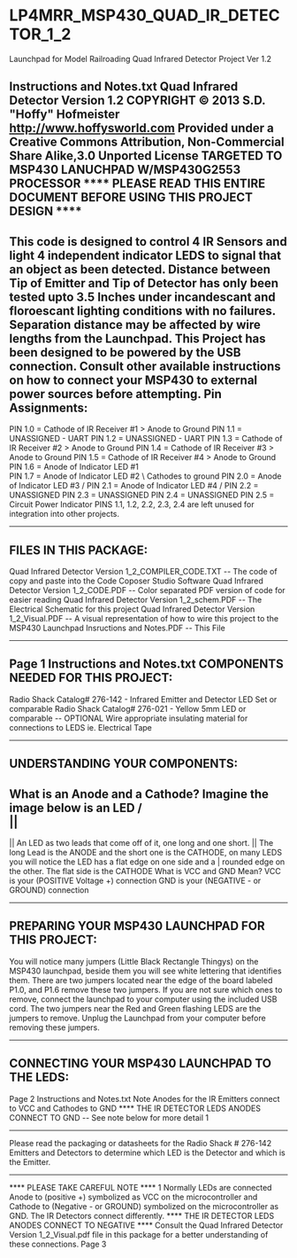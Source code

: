 LP4MRR_MSP430_QUAD_IR_DETECTOR_1_2
==================================

Launchpad for Model Railroading Quad Infrared Detector Project Ver 1.2


Instructions and Notes.txt
Quad Infrared Detector Version 1.2
COPYRIGHT © 2013 S.D. "Hoffy" Hofmeister
http://www.hoffysworld.com
Provided under a Creative Commons Attribution, Non-Commercial Share Alike,3.0
Unported License
TARGETED TO MSP430 LANUCHPAD W/MSP430G2553 PROCESSOR
**** PLEASE READ THIS ENTIRE DOCUMENT BEFORE USING THIS PROJECT DESIGN ****
-----------------------------------------------------------------
This code is designed to control 4 IR Sensors and light 4 independent indicator LEDS
to signal that an object as been detected.
Distance between Tip of Emitter and Tip of Detector has only been tested upto 3.5
Inches under incandescant and floroescant
lighting conditions with no failures. Separation distance may be affected by wire
lengths from the Launchpad.
This Project has been designed to be powered by the USB connection. Consult other
available instructions on how to connect your MSP430 to external power sources
before attempting.
Pin Assignments:
----------------
PIN 1.0 = Cathode of IR Receiver #1 > Anode to Ground
PIN 1.1 = UNASSIGNED - UART
PIN 1.2 = UNASSIGNED - UART
PIN 1.3 = Cathode of IR Receiver #2 > Anode to Ground
PIN 1.4 = Cathode of IR Receiver #3 > Anode to Ground
PIN 1.5 = Cathode of IR Receiver #4 > Anode to Ground
PIN 1.6 = Anode of Indicator LED #1 \
PIN 1.7 = Anode of Indicator LED #2 \ Cathodes to ground
PIN 2.0 = Anode of Indicator LED #3 /
PIN 2.1 = Anode of Indicator LED #4 /
PIN 2.2 = UNASSIGNED
PIN 2.3 = UNASSIGNED
PIN 2.4 = UNASSIGNED
PIN 2.5 = Circuit Power Indicator
PINS 1.1, 1.2, 2.2, 2.3, 2.4 are left unused for integration into other projects.
__________________________________________________________________________________
FILES IN THIS PACKAGE:
----------------------
Quad Infrared Detector Version 1_2_COMPILER_CODE.TXT -- The code of copy and
paste into the Code Coposer Studio Software
Quad Infrared Detector Version 1_2_CODE.PDF -- Color separated PDF version of
code for easier reading
Quad Infrared Detector Version 1_2_schem.PDF -- The Electrical Schematic for this
project
Quad Infrared Detector Version 1_2_Visual.PDF -- A visual representation of how to
wire this project to the MSP430 Launchpad
Insructions and Notes.PDF -- This File
__________________________________________________________________________________
Page 1
Instructions and Notes.txt
COMPONENTS NEEDED FOR THIS PROJECT:
-----------------------------------
Radio Shack Catalog# 276-142 - Infrared Emitter and Detector LED Set or comparable
Radio Shack Catalog# 276-021 - Yellow 5mm LED or comparable -- OPTIONAL
Wire
appropriate insulating material for connections to LEDS ie. Electrical Tape
__________________________________________________________________________________
UNDERSTANDING YOUR COMPONENTS:
------------------------------
What is an Anode and a Cathode?
Imagine the image below is an LED
/\
||
--
|| An LED as two leads that come off of it, one long and one short.
|| The long Lead is the ANODE and the short one is the CATHODE, on many LEDS
you will notice the LED has a flat edge on one side and a
| rounded edge on the other. The flat side is the CATHODE
What is VCC and GND Mean?
VCC is your (POSITIVE Voltage +) connection
GND is your (NEGATIVE - or GROUND) connection
___________________________________________________________________________________
PREPARING YOUR MSP430 LAUNCHPAD FOR THIS PROJECT:
-------------------------------------------------
You will notice many jumpers (Little Black Rectangle Thingys) on the MSP430
launchpad,
beside them you will see white lettering that identifies them.
There are two jumpers located near the edge of the board labeled P1.0, and P1.6
remove these two jumpers. If you are not sure which ones to
remove, connect the launchpad to your computer using the included USB cord. The two
jumpers near the Red and Green flashing LEDS are the jumpers
to remove. Unplug the Launchpad from your computer before removing these jumpers.
____________________________________________________________________________________
CONNECTING YOUR MSP430 LAUNCHPAD TO THE LEDS:
---------------------------------------------
Page 2
Instructions and Notes.txt
Note Anodes for the IR Emitters connect to VCC and Cathodes to GND
**** THE IR DETECTOR LEDS ANODES CONNECT TO GND -- See note below for more detail 1
****
Please read the packaging or datasheets for the Radio Shack # 276-142 Emitters and
Detectors to determine which LED is the Detector and which is
the Emitter.
____________________________________________________________________________________
**** PLEASE TAKE CAREFUL NOTE ****
1 Normally LEDs are connected Anode to (positive +) symbolized as VCC on the
microcontroller and Cathode to (Negative - or GROUND) symbolized
on the microcontroller as GND. The IR Detectors connect differently. **** THE
IR DETECTOR LEDS ANODES CONNECT TO NEGATIVE ****
Consult the Quad Infrared Detector Version 1_2_Visual.pdf file in this package
for a better understanding of these connections.
Page 3
